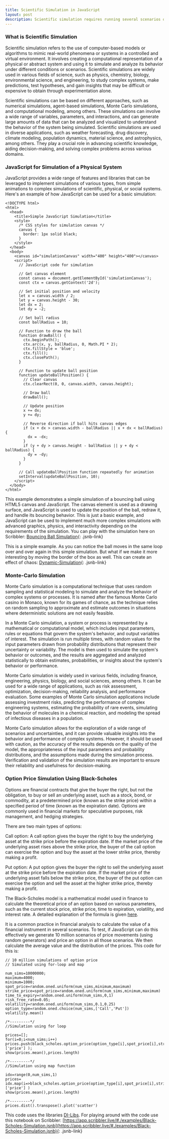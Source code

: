 ```yaml
---
title: Scientific Simulation in JavaScript
layout: post
description: Scientific simulation requires running several scenarios of a function call - ideal use-case for JavaScript.
---
```


### What is Scientific Simulation
Scientific simulation refers to the use of computer-based models or algorithms to mimic real-world phenomena or systems in a controlled and virtual environment. It involves creating a computational representation of a physical or abstract system and using it to simulate and analyze its behavior under different conditions or scenarios. Scientific simulations are widely used in various fields of science, such as physics, chemistry, biology, environmental science, and engineering, to study complex systems, make predictions, test hypotheses, and gain insights that may be difficult or expensive to obtain through experimentation alone.

Scientific simulations can be based on different approaches, such as numerical simulations, agent-based simulations, Monte Carlo simulations, and computational modeling, among others. These simulations can involve a wide range of variables, parameters, and interactions, and can generate large amounts of data that can be analyzed and visualized to understand the behavior of the system being simulated. Scientific simulations are used in diverse applications, such as weather forecasting, drug discovery, climate modeling, population dynamics, material science, and astrophysics, among others. They play a crucial role in advancing scientific knowledge, aiding decision-making, and solving complex problems across various domains.

### JavaScript for Simulation of a Physical System
JavaScript provides a wide range of features and libraries that can be leveraged to implement simulations of various types, from simple animations to complex simulations of scientific, physical, or social systems. Here's an example of how JavaScript can be used for a basic simulation:


	<!DOCTYPE html>
	<html>
	  <head>
	    <title>Simple JavaScript Simulation</title>
	    <style>
	      /* CSS styles for simulation canvas */
	      canvas {
	        border: 1px solid black;
	      }
	    </style>
	  </head>
	  <body>
	    <canvas id="simulationCanvas" width="400" height="400"></canvas>
	    <script>
	      // JavaScript code for simulation
	
	      // Get canvas element
	      const canvas = document.getElementById('simulationCanvas');
	      const ctx = canvas.getContext('2d');
	
	      // Set initial position and velocity
	      let x = canvas.width / 2;
	      let y = canvas.height - 30;
	      let dx = 2;
	      let dy = -2;
	
	      // Set ball radius
	      const ballRadius = 10;
	
	      // Function to draw the ball
	      function drawBall() {
	        ctx.beginPath();
	        ctx.arc(x, y, ballRadius, 0, Math.PI * 2);
	        ctx.fillStyle = 'blue';
	        ctx.fill();
	        ctx.closePath();
	      }
	
	      // Function to update ball position
	      function updateBallPosition() {
	        // Clear canvas
	        ctx.clearRect(0, 0, canvas.width, canvas.height);
	
	        // Draw ball
	        drawBall();
	
	        // Update position
	        x += dx;
	        y += dy;
	
	        // Reverse direction if ball hits canvas edges
	        if (x + dx > canvas.width - ballRadius || x + dx < ballRadius) {
	          dx = -dx;
	        }
	        if (y + dy > canvas.height - ballRadius || y + dy < ballRadius) {
	          dy = -dy;
	        }
	      }
	
	      // Call updateBallPosition function repeatedly for animation
	      setInterval(updateBallPosition, 10);
	    </script>
	  </body>
	</html>


This example demonstrates a simple simulation of a bouncing ball using HTML5 canvas and JavaScript. The canvas element is used as a drawing surface, and JavaScript is used to update the position of the ball, redraw it, and handle its bouncing behavior. This is just a basic example, and JavaScript can be used to implement much more complex simulations with advanced graphics, physics, and interactivity depending on the requirements of the simulation.
You can play with the simulation here on Scribbler: [Bouncing Ball Simulation](https://app.scribbler.live#./examples/Simple-Simulation.jsnb){: .jsnb-link} 

This is a simple example. As you can notice the ball moves in the same loop over and over again in this simple simulation. But what if we make it more interesting by moving the border of the box as well. This can create an effect of chaos:
[Dynamic-Simulation](https://app.scribbler.live/#./examples/Dynamic-Simulation.jsnb){: .jsnb-link} 

### Monte-Carlo Simulation
Monte Carlo simulation is a computational technique that uses random sampling and statistical modeling to simulate and analyze the behavior of complex systems or processes. It is named after the famous Monte Carlo casino in Monaco, known for its games of chance, as the technique relies on random sampling to approximate and estimate outcomes in situations where deterministic solutions are not easily feasible.

In a Monte Carlo simulation, a system or process is represented by a mathematical or computational model, which includes input parameters, rules or equations that govern the system's behavior, and output variables of interest. The simulation is run multiple times, with random values for the input parameters drawn from probability distributions that represent their uncertainty or variability. The model is then used to simulate the system's behavior or outcomes, and the results are aggregated and analyzed statistically to obtain estimates, probabilities, or insights about the system's behavior or performance.

Monte Carlo simulation is widely used in various fields, including finance, engineering, physics, biology, and social sciences, among others. It can be used for a wide range of applications, such as risk assessment, optimization, decision-making, reliability analysis, and performance evaluation. Some examples of Monte Carlo simulation applications include assessing investment risks, predicting the performance of complex engineering systems, estimating the probability of rare events, simulating the behavior of molecules in a chemical reaction, and modeling the spread of infectious diseases in a population.

Monte Carlo simulation allows for the exploration of a wide range of scenarios and uncertainties, and it can provide valuable insights into the behavior and performance of complex systems. However, it should be used with caution, as the accuracy of the results depends on the quality of the model, the appropriateness of the input parameters and probability distributions, and the assumptions made during the simulation process. Verification and validation of the simulation results are important to ensure their reliability and usefulness for decision-making.

### Option Price Simulation Using Black-Scholes
Options are financial contracts that give the buyer the right, but not the obligation, to buy or sell an underlying asset, such as a stock, bond, or commodity, at a predetermined price (known as the strike price) within a specified period of time (known as the expiration date). Options are commonly used in financial markets for speculative purposes, risk management, and hedging strategies.

There are two main types of options:

Call option: A call option gives the buyer the right to buy the underlying asset at the strike price before the expiration date. If the market price of the underlying asset rises above the strike price, the buyer of the call option can exercise the option and buy the asset at the lower strike price, thereby making a profit.

Put option: A put option gives the buyer the right to sell the underlying asset at the strike price before the expiration date. If the market price of the underlying asset falls below the strike price, the buyer of the put option can exercise the option and sell the asset at the higher strike price, thereby making a profit.


The Black-Scholes model is a mathematical model used in finance to calculate the theoretical price of an option based on various parameters, such as the current stock price, strike price, time to expiration, volatility, and interest rate. A detailed explanation of the formula is given [here](/2023/04/06/Option-Pricing-using-Black-Scholes-in-JavaScript.html).

It is a common practice in financial analysis to calculate the value of a financial instrument in several scenarios. To test, if JavaScript can do this effectively we generate 10 million scenarios of price movements (using random generators) and price an option in all those scenarios. We then calculate the average value and the distribution of the prices. This code for this is:

	// 10 million simulations of option price
	// Simulated using for-loop and map
		
	num_sims=10000000;
	maximum=4000;
	minimum=1000;
	spot_price=random.oned.uniform(num_sims,minimum,maximum)
	strike_price=spot_price=random.oned.uniform(num_sims,minimum,maximum)
	time_to_expiry=random.oned.uniform(num_sims,0,1)
	risk_free_rate=0.05;
	volatility=random.oned.uniform(num_sims,0.1,0.25)
	option_type=random.oned.choice(num_sims,['Call','Put'])
	volatility.mean()
	
	/*---------*/
	//Simulation using for loop
	
	prices=[];
	for(i=0;i<num_sims;i++)
	prices.push(black_scholes.option_price(option_type[i],spot_price[i],strike_price[i],risk_free_rate,volatility[i],time_to_expiry[i])['price'] );
	show(prices.mean(),prices.length)
	
	/*---------*/
	//Simulation using map function
	
	idx=range(0,num_sims,1)
	prices= idx.map(i=>black_scholes.option_price(option_type[i],spot_price[i],strike_price[i],risk_free_rate,volatility[i],time_to_expiry[i])['price'] )
	show(prices.mean(),prices.length)
	
	/*---------*/
	prices.dist().transpose().plot('scatter')

This code uses the libraries [DI-Libs](/di-libs/). For playing around with the code use this notebook on Scribbler:
[https://app.scribbler.live/#./examples/Black-Scholes-Simulation.jsnb](https://app.scribbler.live/#./examples/Black-Scholes-Simulation.jsnb){: .jsnb-link} 




